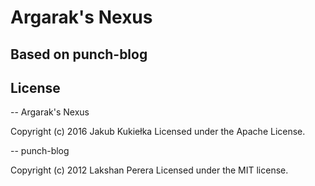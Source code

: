 # Argarak's Nexus
## Based on punch-blog

## License

-- Argarak's Nexus

Copyright (c) 2016 Jakub Kukiełka
Licensed under the Apache License.

-- punch-blog

Copyright (c) 2012 Lakshan Perera
Licensed under the MIT license.


